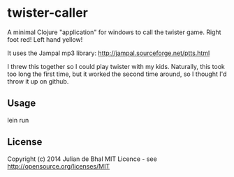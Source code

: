 # twister-caller

A minimal Clojure "application" for windows to call the twister game.  Right foot red! Left hand yellow!

It uses the Jampal mp3 library: http://jampal.sourceforge.net/ptts.html

I threw this together so I could play twister with my kids.  Naturally, this
took too long the first time, but it worked the second time around, so I
thought I'd throw it up on github.

## Usage
lein run

## License
Copyright (c) 2014 Julian de Bhal
MIT Licence - see http://opensource.org/licenses/MIT




